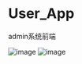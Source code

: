 # User_App
admin系统前端

![image](https://github.com/polarbearmaster/User_App/master/resources/注册.jpeg)
![image](https://github.com/polarbearmaster/User_App/master/resources/登录.jpeg)
